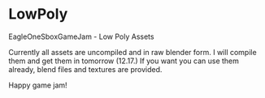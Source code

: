 # LowPoly
EagleOneSboxGameJam - Low Poly Assets

Currently all assets are uncompiled and in raw blender form. I will compile them and get them in tomorrow (12.17.)
If you want you can use them already, blend files and textures are provided.

Happy game jam! 
